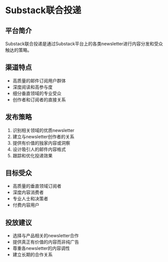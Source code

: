 # Substack联合投递

## 平台简介
Substack联合投递是通过Substack平台上的各类newsletter进行内容分发和受众触达的策略。

## 渠道特点
- 高质量的邮件订阅用户群体
- 深度阅读和高参与度
- 细分垂直领域的专业受众
- 创作者和订阅者的直接关系

## 发布策略
1. 识别相关领域的优质newsletter
2. 建立与newsletter创作者的关系
3. 提供有价值的独家内容或洞察
4. 设计吸引人的邮件内容格式
5. 跟踪和优化投递效果

## 目标受众
- 高质量的垂直领域订阅者
- 深度内容消费者
- 专业人士和决策者
- 付费内容用户

## 投放建议
- 选择与产品相关的newsletter合作
- 提供真正有价值的内容而非纯广告
- 尊重各newsletter的内容调性
- 建立长期的合作关系